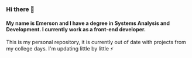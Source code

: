 ### Hi there 👋
#### My name is Emerson and I have a degree in Systems Analysis and Development. I currently work as a front-end developer.
This is my personal repository, it is currently out of date with projects from my college days. I'm updating little by little ⚡

<!--
**emersonv25/emersonv25** is a ✨ _special_ ✨ repository because its `README.md` (this file) appears on your GitHub profile.

Here are some ideas to get you started:

- 🔭 I’m currently working on ...
- 🌱 I’m currently learning ...
- 👯 I’m looking to collaborate on ...
- 🤔 I’m looking for help with ...
- 💬 Ask me about ...
- 📫 How to reach me: ...
- 😄 Pronouns: ...
- ⚡ Fun fact: ...
-->
